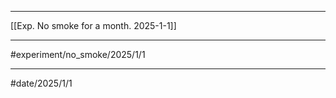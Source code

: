 
---

[[Exp. No smoke for a month. 2025-1-1]]

---

#experiment/no_smoke/2025/1/1 

---



#date/2025/1/1